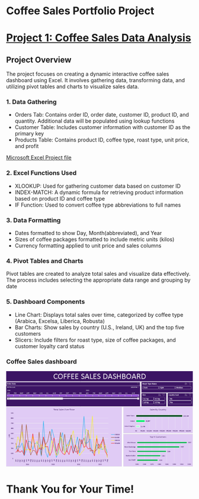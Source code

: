 # Coffee Sales Portfolio Project

# [Project 1: Coffee Sales Data Analysis](https://akedataanalyst.github.io/microsoft_excel_portfolio_proj01-/) 

## Project Overview
The project focuses on creating a dynamic interactive coffee sales dashboard using Excel. It involves gathering data, transforming data, and utilizing pivot tables and charts to visualize sales data.

### 1. Data Gathering 
- Orders Tab: Contains order ID, order date, customer ID, product ID, and quantity. Additional data will be populated using lookup functions
- Customer Table: Includes customer information with customer ID as the primary key
- Products Table: Contains product ID, coffee type, roast type, unit price, and profit

[Microsoft Excel Project file](https://github.com/akeDataAnalyst/microsoft_excel_portfolio_proj01-/blob/main/coffeeOrdersProject.xlsx)
  
### 2. Excel Functions Used 
- XLOOKUP: Used for gathering customer data based on customer ID
- INDEX-MATCH: A dynamic formula for retrieving product information based on product ID and coffee type
- IF Function: Used to convert coffee type abbreviations to full names

### 3. Data Formatting 
- Dates formatted to show Day, Month(abbreviated), and Year
- Sizes of coffee packages formatted to include metric units (kilos)
- Currency formatting applied to unit price and sales columns

### 4. Pivot Tables and Charts
Pivot tables are created to analyze total sales and visualize data effectively. The process includes selecting the appropriate data range and grouping by date

### 5. Dashboard Components
- Line Chart: Displays total sales over time, categorized by coffee type (Arabica, Excelsa, Liberica, Robusta)
- Bar Charts: Show sales by country (U.S., Ireland, UK) and the top five customers
- Slicers: Include filters for roast type, size of coffee packages, and customer loyalty card status

### Coffee Sales dashboard
![](coffee.PNG)

# Thank You for Your Time!




